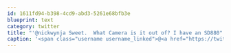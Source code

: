 ```yaml
---
id: 1611fd94-b398-4cd9-abd3-5261e68bfb3e
blueprint: text
category: twitter
title: "'@nickwynja Sweet.  What Camera is it out of? I have an SD880"
caption: '<span class="username username_linked">@<a href="https://twitter.com/nickwynja" title="Nick Wynja">nickwynja</a></span> Sweet.  What Camera is it out of? I have an SD880'
---
```

